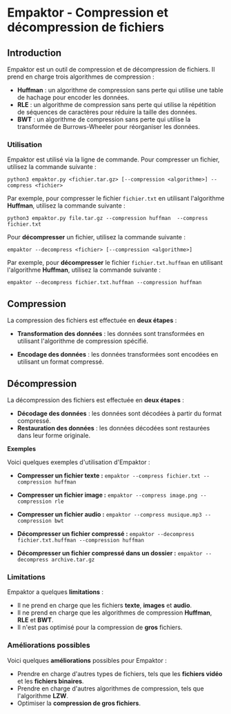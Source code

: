 # Empaktor - Compression et décompression de fichiers

## Introduction

Empaktor est un outil de compression et de décompression de fichiers. Il prend en charge trois algorithmes de compression :

* **Huffman** : un algorithme de compression sans perte qui utilise une table de hachage pour encoder les données.
* **RLE** : un algorithme de compression sans perte qui utilise la répétition de séquences de caractères pour réduire la taille des données.
* **BWT** : un algorithme de compression sans perte qui utilise la transformée de Burrows-Wheeler pour réorganiser les données.

### Utilisation

Empaktor est utilisé via la ligne de commande. Pour compresser un fichier, utilisez la commande suivante :

`python3 empaktor.py <fichier.tar.gz> [--compression <algorithme>] --compress <fichier> `

Par exemple, pour compresser le fichier `fichier.txt` en utilisant l'algorithme **Huffman**, utilisez la commande suivante :

`python3 empaktor.py file.tar.gz --compression huffman  --compress fichier.txt `

Pour **décompresser** un fichier, utilisez la commande suivante :

`empaktor --decompress <fichier> [--compression <algorithme>]`

Par exemple, pour **décompresser** le fichier `fichier.txt.huffman` en utilisant l'algorithme **Huffman**, utilisez la commande suivante :

`empaktor --decompress fichier.txt.huffman --compression huffman`


## Compression

La compression des fichiers est effectuée en **deux étapes** :

* **Transformation des données** : les données sont transformées en utilisant l'algorithme de compression spécifié.

* **Encodage des données** : les données transformées sont encodées en utilisant un format compressé.

## Décompression

La décompression des fichiers est effectuée en **deux étapes** :

* **Décodage des données** : les données sont décodées à partir du format compressé.
* **Restauration des données** : les données décodées sont restaurées dans leur forme originale.


**Exemples**

Voici quelques exemples d'utilisation d'Empaktor :

* **Compresser un fichier texte :**
`empaktor --compress fichier.txt --compression huffman`

* **Compresser un fichier image :**
`empaktor --compress image.png --compression rle`

* **Compresser un fichier audio :**
`empaktor --compress musique.mp3 --compression bwt`

* **Décompresser un fichier compressé :**
`empaktor --decompress fichier.txt.huffman --compression huffman`

* **Décompresser un fichier compressé dans un dossier :**
`empaktor --decompress archive.tar.gz`


### Limitations

Empaktor a quelques **limitations** :

* Il ne prend en charge que les fichiers **texte**, **images** et **audio**.
* Il ne prend en charge que les algorithmes de compression **Huffman**, **RLE** et **BWT**.
* Il n'est pas optimisé pour la compression de **gros** fichiers.


### Améliorations possibles

Voici quelques **améliorations** possibles pour Empaktor :

* Prendre en charge d'autres types de fichiers, tels que les **fichiers vidéo** et les **fichiers binaires**.
* Prendre en charge d'autres algorithmes de compression, tels que l'algorithme **LZW**.
* Optimiser la **compression de gros fichiers**.
